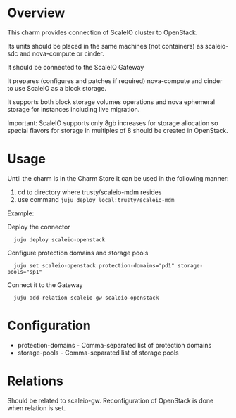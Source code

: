 # Overview

This charm provides connection of ScaleIO cluster to OpenStack.

Its units should be placed in the same machines (not containers) as scaleio-sdc and nova-compute or cinder.

It should be connected to the ScaleIO Gateway

It prepares (configures and patches if required) nova-compute and cinder to use ScaleIO as a block storage.

It supports both block storage volumes operations and nova ephemeral storage for instances including live migration.

Important: ScaleIO supports only 8gb increases for storage allocation so special flavors for storage in multiples of 8
should be created in OpenStack.

# Usage

Until the charm is in the Charm Store it can be used in the following manner:

1. cd to directory where trusty/scaleio-mdm resides
2. use command ```juju deploy local:trusty/scaleio-mdm```

Example:

  Deploy the connector
  ```
	juju deploy scaleio-openstack
  ```
  
  Configure protection domains and storage pools
  ```
  	juju set scaleio-openstack protection-domains="pd1" storage-pools="sp1"
  ```  
  
  Connect it to the Gateway
  ```
    juju add-relation scaleio-gw scaleio-openstack
  ```

# Configuration

* protection-domains - Comma-separated list of protection domains
* storage-pools	- Comma-separated list of storage pools

# Relations

Should be related to scaleio-gw. Reconfiguration of OpenStack is done when relation is set.
